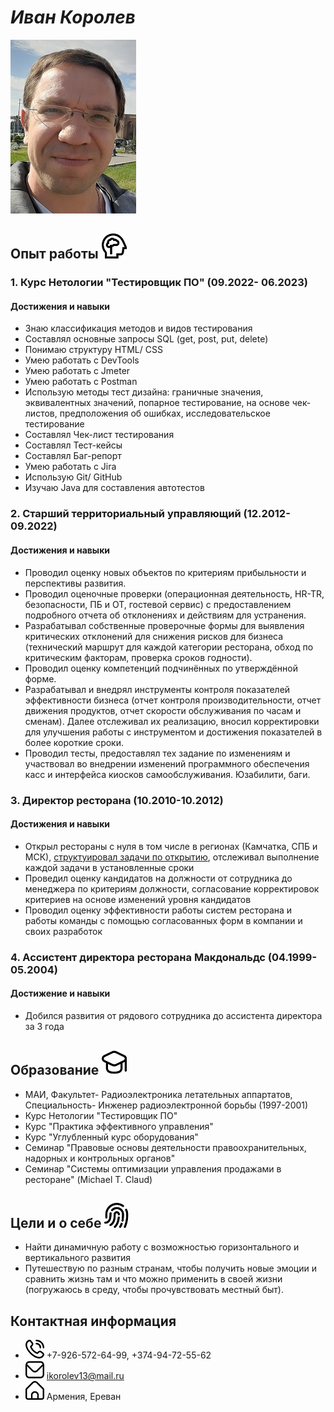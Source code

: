 # ***Иван Королев***

![Фото профиля](%D0%98%D0%B2%D0%B0%D0%BD.jpg)

## **Опыт работы** ![work](brain.png)

### 1. Курс Нетологии "Тестировщик ПО" (09.2022- 06.2023)

#### Достижения и навыки

  - Знаю классификация методов и видов тестирования
  - Составлял основные запросы SQL (get, post, put, delete)
  - Понимаю структуру HTML/ CSS
  - Умею работать с DevTools 
  - Умею работать с Jmeter
  - Умею работать с Postman
  - Использую методы тест дизайна: граничные значения, эквивалентных значений, попарное тестирование, на основе чек-листов, предположения об ошибках, исследовательское тестирование
  - Составлял Чек-лист тестирования
  - Составлял Тест-кейсы
  - Составлял Баг-репорт
  - Умею работать с Jira
  - Использую Git/ GitHub
  - Изучаю Java для составления автотестов

### 2. Старший территориальный управляющий (12.2012- 09.2022)

#### Достижения и навыки

  - Проводил оценку новых объектов по критериям прибыльности и перспективы развития.
  - Проводил оценочные проверки (операционная деятельность, HR-TR, безопасности, ПБ и ОТ, гостевой сервис) с предоставлением подробного отчета об отклонениях и действиям для устранения.
  - Разрабатывал собственные проверочные формы для выявления критических отклонений для снижения рисков для бизнеса (технический маршрут для каждой категории ресторана, обход по критическим факторам, проверка сроков годности).
  - Проводил оценку компетенций подчинённых по утверждённой форме.
  - Разрабатывал и внедрял инструменты контроля показателей эффективности бизнеса (отчет контроля производительности, отчет движения продуктов, отчет скорости обслуживания по часам и сменам). Далее отслеживал их реализацию, вносил корректировки для улучшения работы с инструментом и достижения показателей в более короткие сроки.
  - Проводил тесты, предоставлял тех задание по изменениям и участвовал во внедрении изменений программного обеспечения касс и интерфейса киосков самообслуживания. Юзабилити, баги.

### 3. Директор ресторана (10.2010-10.2012)

#### Достижения и навыки

  - Открыл рестораны с нуля в том числе в регионах (Камчатка, СПБ и МСК), [структуировал задачи по открытию](https://docs.google.com/spreadsheets/d/1cC2DslMPpgTzPAuZ6DUq9wpfdiW4smjw/edit?usp=share_link&ouid=112522059202731004097&rtpof=true&sd=true), отслеживал выполнение каждой задачи в установленные сроки
  - Проведил оценку кандидатов на должности от сотрудника до менеджера по критериям должности, согласование корректировок критериев на основе изменений уровня кандидатов
  - Проводил оценку эффективности работы систем ресторана и работы команды с помощью согласованных форм в компании и своих разработок

### 4. Ассистент директора ресторана Макдональдс (04.1999- 05.2004)

#### Достижение и навыки
  - Добился развития от рядового сотрудника до ассистента директора за 3 года

## **Образование** ![learning](learning.png)

  - МАИ, Факультет- Радиоэлектроника летательных аппартатов, Специальность- Инженер радиоэлектронной борьбы (1997-2001)
  - Курс Нeтологии "Тестировщик ПО"
  - Курс "Практика эффективного управления"
  - Курс "Углубленный курс оборудования"
  - Семинар "Правовые основы деятельности правоохранительных, надорных и контрольных органов"
  - Семинар "Системы оптимизации управления продажами в ресторане" (Michael T. Claud)

<!-- ## **Портфолио** ![link](link.png) -->

<!-- [Учебные программы](https://github.com/IvanKorolev13/git-2-homeworks-revert--my_vers.git)

[Профиль в GitHub](https://github.com/IvanKorolev13) -->

## **Цели и о себе** ![about me](indification.png)

  - Найти динамичную работу с возможностью горизонтального и вертикального развития
  - Путешествую по разным странам, чтобы получить новые эмоции и сравнить жизнь там и что можно применить в своей жизни (погружаюсь в среду, чтобы прочувствовать местный быт). []()

## **Контактная информация**

  - ![tel](telefone.png)   +7-926-572-64-99, +374-94-72-55-62
  - ![email](email.png)   ikorolev13@mail.ru
  - ![addess](building.png)    Армения, Ереван
